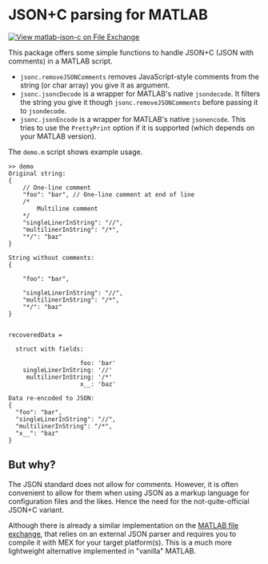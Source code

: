 # JSON+C parsing for MATLAB

[![View matlab-json-c on File Exchange](https://www.mathworks.com/matlabcentral/images/matlab-file-exchange.svg)](https://ch.mathworks.com/matlabcentral/fileexchange/107465-matlab-json-c)

This package offers some simple functions to handle JSON+C (JSON with comments) in a MATLAB script.

 - `jsonc.removeJSONComments` removes JavaScript-style comments from the string (or char array) you give it as argument.
 - `jsonc.jsoncDecode` is a wrapper for MATLAB's native `jsondecode`. It filters the string you give it though `jsonc.removeJSONComments` before passing it to `jsondecode`.
 - `jsonc.jsonEncode` is a wrapper for MATLAB's native `jsonencode`. This tries to use the `PrettyPrint` option if it is supported (which depends on your MATLAB version).

The `demo.m` script shows example usage.

    >> demo
    Original string:
    {
    	// One-line comment
    	"foo": "bar", // One-line comment at end of line
    	/*
    		Multiline comment
    	*/
    	"singleLinerInString": "//",
    	"multilinerInString": "/*",
    	"*/": "baz"
    }

    String without comments:
    {
    
    	"foo": "bar", 
    
    	"singleLinerInString": "//",
    	"multilinerInString": "/*",
    	"*/": "baz"
    }


    recoveredData = 

      struct with fields:

                        foo: 'bar'
        singleLinerInString: '//'
         multilinerInString: '/*'
                        x__: 'baz'

    Data re-encoded to JSON:
    {
      "foo": "bar",
      "singleLinerInString": "//",
      "multilinerInString": "/*",
      "x__": "baz"
    }

## But why?
The JSON standard does not allow for comments. However, it is often convenient to allow for them when using JSON as a markup language for configuration files and the likes. Hence the need for the not-quite-official JSON+C variant.

Although there is already a similar implementation on the [MATLAB file exchange](https://ch.mathworks.com/matlabcentral/fileexchange/71249-matlab_jsonc?s_tid=srchtitle), that relies on an external JSON parser and requires you to compile it with MEX for your target platform(s). This is a much more lightweight alternative implemented in "vanilla" MATLAB.
